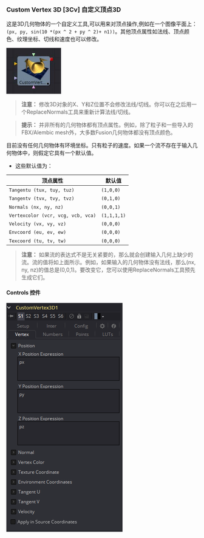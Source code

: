 ### Custom Vertex 3D [3Cv] 自定义顶点3D

这是3D几何物体的一个自定义工具,可以用来对顶点操作,例如在一个图像平面上：`(px, py, sin(10 *(px ^ 2 + py ^ 2)+ n1))`。其他顶点属性如法线、顶点颜色、纹理坐标、切线和速度也可以修改。

 ![3Cv_tile](images/3Cv_tile.jpg)

> **注意：** 修改3D对象的X、Y和Z位置不会修改法线/切线。你可以在之后用一个ReplaceNormals工具来重新计算法线/切线。

> **提示：** 并非所有的几何物体都有顶点属性。例如，除了粒子和一些导入的FBX/Alembic mesh外，大多数Fusion几何物体都没有顶点颜色。

目前没有任何几何物体有环境坐标。只有粒子的速度。如果一个流不存在于输入几何物体中，则假定它具有一个默认值。

- 这些默认值为：

| 顶点属性                           | 默认值      |
| ---------------------------------- | ----------- |
| `Tangentu (tux, tuy, tuz)`         | `(1,0,0)`   |
| `Tangentv (tvx, tvy, tvz)`         | `(0,1,0)`   |
| `Normals (nx, ny, nz)`             | `(0,0,1)`   |
| `Vertexcolor (vcr, vcg, vcb, vca)` | `(1,1,1,1)` |
| `Velocity (vx, vy, vz)`            | `(0,0,0)`   |
| `Envcoord (eu, ev, ew)`            | `(0,0,0)`   |
| `Texcoord (tu, tv, tw)`            | `(0,0,0)`   |

> **注意：** 如果流的表达式不是无关紧要的，那么就会创建输入几何上缺少的流。流的值将如上面所示。例如，如果输入的几何物体没有法线，那么(nx, ny, nz)的值总是(0,0,1)。要改变它，您可以使用ReplaceNormals工具预先生成它们。

#### Controls 控件

![3Cv_Controls](images/3Cv_Controls.png)